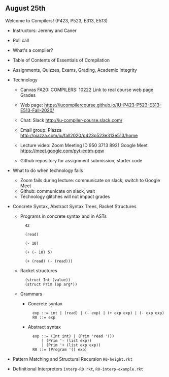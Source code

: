 August 25th
-----------

Welcome to Compilers! (P423, P523, E313, E513)

* Instructors: Jeremy and Caner

* Roll call

* What's a compiler?

* Table of Contents of Essentials of Compilation

* Assignments, Quizzes, Exams, Grading, Academic Integrity

* Technology

    * Canvas FA20: COMPILERS: 10222
      Link to real course web page
      Grades

    * Web page:
      https://iucompilercourse.github.io/IU-P423-P523-E313-E513-Fall-2020/

    * Chat: Slack http://iu-compiler-course.slack.com/

    * Email group: Piazza http://piazza.com/iu/fall2020/p423p523e313e513/home

    * Lecture video:
      Zoom Meeting ID 950 3713 8921
      Google Meet https://meet.google.com/pyt-eqtm-pqw

    * Github repository for assignment submission, starter code

* What to do when technology fails

    * Zoom fails during lecture: communicate on slack, switch to Google Meet
    * Github: communicate on slack, wait
    * Technology glitches will not impact grades

* Concrete Syntax, Abstract Syntax Trees, Racket Structures

    * Programs in concrete syntax and in ASTs

            42

            (read)

            (- 10)
        
            (+ (- 10) 5)
        
            (+ (read) (- (read)))

    * Racket structures

            (struct Int (value))
            (struct Prim (op arg*))

    * Grammars
        * Concrete syntax
        
                exp ::= int | (read) | (- exp) | (+ exp exp) | (- exp exp)
                R0 ::= exp
        
        * Abstract syntax
        
                exp ::= (Int int) | (Prim 'read '()) 
                    | (Prim '- (list exp))
                    | (Prim '+ (list exp exp))
                R0 ::= (Program '() exp)


* Pattern Matching and Structural Recursion `R0-height.rkt`

* Definitional Interpreters `interp-R0.rkt`, `R0-interp-example.rkt`
